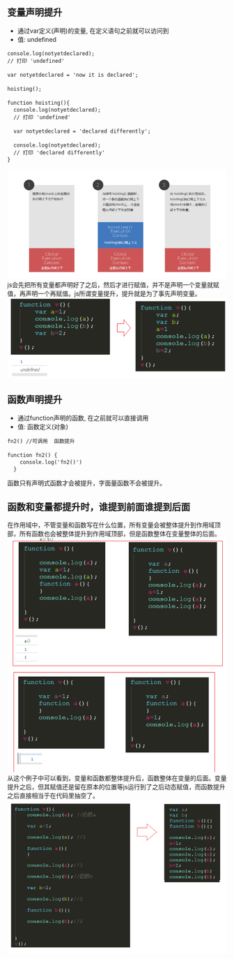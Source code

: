 ## 变量声明提升
* 通过var定义(声明)的变量, 在定义语句之前就可以访问到
* 值: undefined
```
console.log(notyetdeclared);
// 打印 'undefined'
 
var notyetdeclared = 'now it is declared';
 
hoisting();
 
function hoisting(){
  console.log(notyetdeclared);
  // 打印 'undefined'
  
  var notyetdeclared = 'declared differently';
  
  console.log(notyetdeclared);
  // 打印 'declared differently'
}
```
![](1.jpg)
js会先把所有变量都声明好了之后，然后才进行赋值，并不是声明一个变量就赋值，再声明一个再赋值。js所谓变量提升，提升就是为了事先声明变量。  
![](2.png)
## 函数声明提升
* 通过function声明的函数, 在之前就可以直接调用
* 值: 函数定义(对象)
```
fn2() //可调用  函数提升

function fn2() {
    console.log('fn2()')
  }
```
函数只有声明式函数才会被提升，字面量函数不会被提升。
## 函数和变量都提升时，谁提到前面谁提到后面
在作用域中，不管变量和函数写在什么位置，所有变量会被整体提升到作用域顶部，所有函数也会被整体提升到作用域顶部，但是函数整体在变量整体的后面。  
![](3.png)
从这个例子中可以看到，变量和函数都整体提升后，函数整体在变量的后面。变量提升之后，但其赋值还是留在原本的位置等js运行到了之后动态赋值，而函数提升之后直接相当于在代码里抽空了。  
![](4.png)